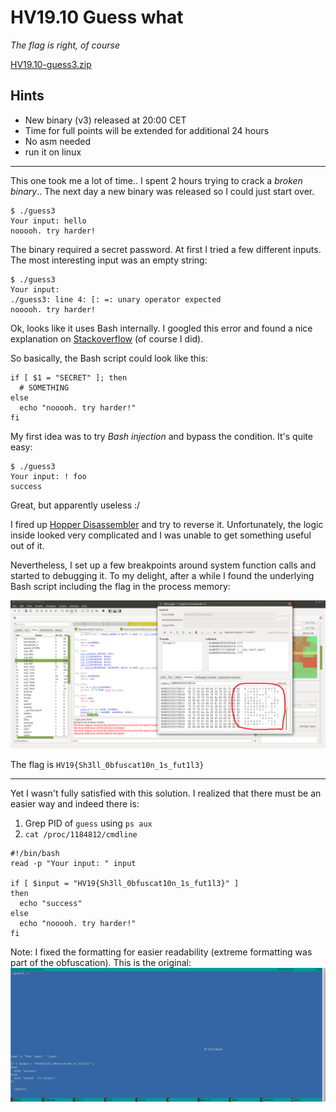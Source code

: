 # HV19.10 Guess what
_The flag is right, of course_

[HV19.10-guess3.zip](HV19.10-guess3.zip)

## Hints
- New binary (v3) released at 20:00 CET
- Time for full points will be extended for additional 24 hours
- No asm needed
- run it on linux

---

This one took me a lot of time.. I spent 2 hours trying to crack a _broken binary_.. 
The next day a new binary was released so I could just start over.
```
$ ./guess3 
Your input: hello
nooooh. try harder!
```

The binary required a secret password. At first I tried a few different inputs. The
most interesting input was an empty string:
```
$ ./guess3 
Your input: 
./guess3: line 4: [: =: unary operator expected
nooooh. try harder!
```
Ok, looks like it uses Bash internally. I googled this error and found a nice explanation
on [Stackoverflow](https://stackoverflow.com/questions/13617843/unary-operator-expected/13618376)
(of course I did).

So basically, the Bash script could look like this:
```
if [ $1 = "SECRET" ]; then
  # SOMETHING
else 
  echo "nooooh. try harder!"
fi
```

My first idea was to try _Bash injection_ and bypass the condition. It's quite easy:
```
$ ./guess3 
Your input: ! foo
success
```
Great, but apparently useless :/

I fired up [Hopper Disassembler](https://www.hopperapp.com/) and try to reverse it.
Unfortunately, the logic inside looked very complicated and I was unable to get something
useful out of it.

Nevertheless, I set up a few breakpoints around system function calls and started to debugging it.
To my delight, after a while I found the underlying Bash script including the flag in the
process memory:

![](hopper-guess.png)

The flag is `HV19{Sh3ll_0bfuscat10n_1s_fut1l3}`

---

Yet I wasn't fully satisfied with this solution. I realized that there must be an easier way 
and indeed there is:

1. Grep PID of `guess` using `ps aux`
2. `cat /proc/1184812/cmdline`
```
#!/bin/bash
read -p "Your input: " input

if [ $input = "HV19{Sh3ll_0bfuscat10n_1s_fut1l3}" ] 
then
  echo "success"
else 
  echo "nooooh. try harder!"
fi
```

Note: I fixed the formatting for easier readability (extreme formatting was part of the obfuscation).
This is the original:
![](cmdline.png)